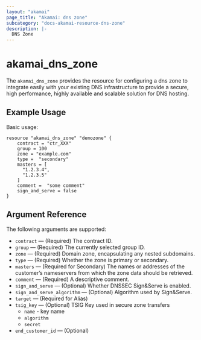 ```yaml
---
layout: "akamai"
page_title: "Akamai: dns zone"
subcategory: "docs-akamai-resource-dns-zone"
description: |-
  DNS Zone
---
```


# akamai_dns_zone

The `akamai_dns_zone` provides the resource for configuring a dns zone to integrate easily with your existing DNS infrastructure to provide a secure, high performance, highly available and scalable solution for DNS hosting.

## Example Usage

Basic usage:

```hcl
resource "akamai_dns_zone" "demozone" {
    contract = "ctr_XXX"
    group = 100
    zone = "example.com"
    type =  "secondary"
    masters = [
      "1.2.3.4",
      "1.2.3.5"
    ] 
    comment =  "some comment"
    sign_and_serve = false
}
```

## Argument Reference

The following arguments are supported:

* `contract` — (Required) The contract ID. 
* `group` — (Required) The currently selected group ID.   
* `zone` — (Required) Domain zone, encapsulating any nested subdomains.  
* `type` — (Required) Whether the zone is primary or secondary.  
* `masters` — (Required for Secondary) The names or addresses of the customer’s nameservers from which the zone data should be retrieved.  
* `comment` — (Required) A descriptive comment.  
* `sign_and_serve` — (Optional) Whether DNSSEC Sign&Serve is enabled. 
* `sign_and_serve_algorithm` — (Optional) Algorithm used by Sign&Serve.
* `target` — (Required for Alias) 
* `tsig_key` — (Optional) TSIG Key used in secure zone transfers
  * `name` - key name
  * `algorithm`
  * `secret`
* `end_customer_id` — (Optional)
  
